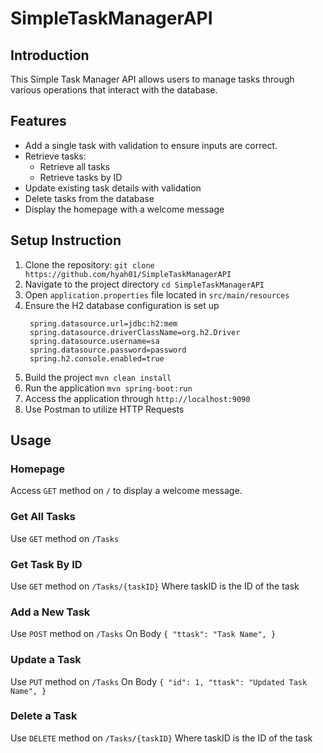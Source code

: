 # SimpleTaskManagerAPI

## Introduction
This Simple Task Manager API allows users to manage tasks through various operations that interact with the database.

## Features
- Add a single task with validation to ensure inputs are correct.
- Retrieve tasks:
    - Retrieve all tasks
    - Retrieve tasks by ID
- Update existing task details with validation
- Delete tasks from the database
- Display the homepage with a welcome message

## Setup Instruction
1. Clone the repository: `git clone https://github.com/hyah01/SimpleTaskManagerAPI`
2. Navigate to the project directory `cd SimpleTaskManagerAPI`
3. Open `application.properties` file located in `src/main/resources`
4. Ensure the H2 database configuration is set up
   ```
    spring.datasource.url=jdbc:h2:mem
    spring.datasource.driverClassName=org.h2.Driver
    spring.datasource.username=sa
    spring.datasource.password=password
    spring.h2.console.enabled=true
   ```
5. Build the project `mvn clean install`
6. Run the application `mvn spring-boot:run`
7. Access the application through `http://localhost:9090`
8. Use Postman to utilize HTTP Requests

## Usage
### Homepage
Access `GET` method on `/` to display a welcome message.

### Get All Tasks
Use `GET` method on `/Tasks`

### Get Task By ID
Use `GET` method on `/Tasks/{taskID}` Where taskID is the ID of the task

### Add a New Task
Use `POST` method on `/Tasks`
On Body `{
"ttask": "Task Name",
}`

### Update a Task
Use `PUT` method on `/Tasks`
On Body `{
"id": 1,
"ttask": "Updated Task Name",
}`

### Delete a Task
Use `DELETE` method on `/Tasks/{taskID}` Where taskID is the ID of the task